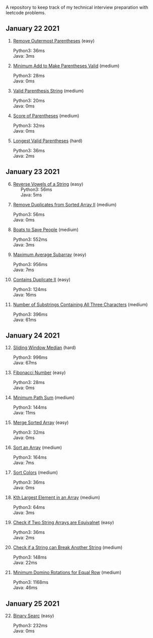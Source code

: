 A repository to keep track of my technical interview preparation with leetcode problems.

## January 22 2021

1. [Remove Outermost Parentheses](https://leetcode.com/problems/remove-outermost-parentheses) (easy)

&nbsp;&nbsp;&nbsp;&nbsp;&nbsp;&nbsp;Python3: 36ms   
&nbsp;&nbsp;&nbsp;&nbsp;&nbsp;&nbsp;Java: 3ms

2. [Minimum Add to Make Parentheses Valid](https://leetcode.com/problems/minimum-add-to-make-parentheses-valid/) (medium)

&nbsp;&nbsp;&nbsp;&nbsp;&nbsp;&nbsp;Python3: 28ms   
&nbsp;&nbsp;&nbsp;&nbsp;&nbsp;&nbsp;Java: 0ms

3. [Valid Parenthesis String](https://leetcode.com/problems/valid-parenthesis-string) (medium)

&nbsp;&nbsp;&nbsp;&nbsp;&nbsp;&nbsp;Python3: 20ms   
&nbsp;&nbsp;&nbsp;&nbsp;&nbsp;&nbsp;Java: 0ms

4. [Score of Parentheses](https://leetcode.com/problems/score-of-parentheses) (medium)

&nbsp;&nbsp;&nbsp;&nbsp;&nbsp;&nbsp;Python3: 32ms   
&nbsp;&nbsp;&nbsp;&nbsp;&nbsp;&nbsp;Java: 0ms

5. [Longest Valid Parentheses](https://leetcode.com/problems/longest-valid-parentheses) (hard)

&nbsp;&nbsp;&nbsp;&nbsp;&nbsp;&nbsp;Python3: 36ms       
&nbsp;&nbsp;&nbsp;&nbsp;&nbsp;&nbsp;Java: 2ms

## January 23 2021

6. [Reverse Vowels of a String](https://leetcode.com/problems/reverse-vowels-of-a-string) (easy)     
&nbsp;&nbsp;&nbsp;&nbsp;&nbsp;&nbsp;Python3: 56ms            
&nbsp;&nbsp;&nbsp;&nbsp;&nbsp;&nbsp;Java: 5ms

7. [Remove Duplicates from Sorted Array II](https://leetcode.com/problems/remove-duplicates-from-sorted-array-ii) (medium)

&nbsp;&nbsp;&nbsp;&nbsp;&nbsp;&nbsp;Python3: 56ms                 
&nbsp;&nbsp;&nbsp;&nbsp;&nbsp;&nbsp;Java: 0ms

8. [Boats to Save People](https://leetcode.com/problems/boats-to-save-people) (medium)

&nbsp;&nbsp;&nbsp;&nbsp;&nbsp;&nbsp;Python3: 552ms                 
&nbsp;&nbsp;&nbsp;&nbsp;&nbsp;&nbsp;Java: 3ms

9. [Maximum Average Subarray](https://leetcode.com/problems/maximum-average-subarray-i) (easy)

&nbsp;&nbsp;&nbsp;&nbsp;&nbsp;&nbsp;Python3: 956ms                      
&nbsp;&nbsp;&nbsp;&nbsp;&nbsp;&nbsp;Java: 7ms

10. [Contains Duplicate II](https://leetcode.com/problems/contains-duplicate-ii) (easy)

&nbsp;&nbsp;&nbsp;&nbsp;&nbsp;&nbsp;Python3: 124ms                      
&nbsp;&nbsp;&nbsp;&nbsp;&nbsp;&nbsp;Java: 16ms

11. [Number of Substrings Containing All Three Characters](https://leetcode.com/problems/number-of-substrings-containing-all-three-characters) (medium)

&nbsp;&nbsp;&nbsp;&nbsp;&nbsp;&nbsp;Python3: 396ms                         
&nbsp;&nbsp;&nbsp;&nbsp;&nbsp;&nbsp;Java: 61ms

## January 24 2021

12. [Sliding Window Median](https://leetcode.com/problems/sliding-window-median) (hard)

&nbsp;&nbsp;&nbsp;&nbsp;&nbsp;&nbsp;Python3: 996ms                         
&nbsp;&nbsp;&nbsp;&nbsp;&nbsp;&nbsp;Java: 67ms

13. [Fibonacci Number](https://leetcode.com/problems/fibonacci-number) (easy)

&nbsp;&nbsp;&nbsp;&nbsp;&nbsp;&nbsp;Python3: 28ms                         
&nbsp;&nbsp;&nbsp;&nbsp;&nbsp;&nbsp;Java: 0ms

14. [Minimum Path Sum](https://leetcode.com/problems/minimum-path-sum) (medium)

&nbsp;&nbsp;&nbsp;&nbsp;&nbsp;&nbsp;Python3: 144ms                         
&nbsp;&nbsp;&nbsp;&nbsp;&nbsp;&nbsp;Java: 11ms

15. [Merge Sorted Array](https://leetcode.com/problems/merge-sorted-array) (easy)

&nbsp;&nbsp;&nbsp;&nbsp;&nbsp;&nbsp;Python3: 32ms                         
&nbsp;&nbsp;&nbsp;&nbsp;&nbsp;&nbsp;Java: 0ms

16. [Sort an Array](https://leetcode.com/problems/sort-an-array) (medium)

&nbsp;&nbsp;&nbsp;&nbsp;&nbsp;&nbsp;Python3: 164ms                         
&nbsp;&nbsp;&nbsp;&nbsp;&nbsp;&nbsp;Java: 7ms

17. [Sort Colors](https://leetcode.com/problems/sort-colors) (medium)

&nbsp;&nbsp;&nbsp;&nbsp;&nbsp;&nbsp;Python3: 36ms                         
&nbsp;&nbsp;&nbsp;&nbsp;&nbsp;&nbsp;Java: 0ms

18. [Kth Largest Element in an Array](https://leetcode.com/problems/kth-largest-element-in-an-array) (medium)

&nbsp;&nbsp;&nbsp;&nbsp;&nbsp;&nbsp;Python3: 64ms                         
&nbsp;&nbsp;&nbsp;&nbsp;&nbsp;&nbsp;Java: 3ms

19. [Check if Two String Arrays are Equivalnet](https://leetcode.com/problems/check-if-two-string-arrays-are-equivalent) (easy)   

&nbsp;&nbsp;&nbsp;&nbsp;&nbsp;&nbsp;Python3: 36ms                         
&nbsp;&nbsp;&nbsp;&nbsp;&nbsp;&nbsp;Java: 2ms

20. [Check if a String can Break Another String](https://leetcode.com/problems/check-if-a-string-can-break-another-string) (medium)    

&nbsp;&nbsp;&nbsp;&nbsp;&nbsp;&nbsp;Python3: 148ms                         
&nbsp;&nbsp;&nbsp;&nbsp;&nbsp;&nbsp;Java: 22ms

21. [Minimum Domino Rotations for Equal Row](https://leetcode.com/problems/minimum-domino-rotations-for-equal-row) (medium)     

&nbsp;&nbsp;&nbsp;&nbsp;&nbsp;&nbsp;Python3: 1168ms                               
&nbsp;&nbsp;&nbsp;&nbsp;&nbsp;&nbsp;Java: 46ms


## January 25 2021     

22. [Binary Searc](https://leetcode.com/problems/binary-search) (easy)    

&nbsp;&nbsp;&nbsp;&nbsp;&nbsp;&nbsp;Python3: 232ms                              
&nbsp;&nbsp;&nbsp;&nbsp;&nbsp;&nbsp;Java: 0ms
